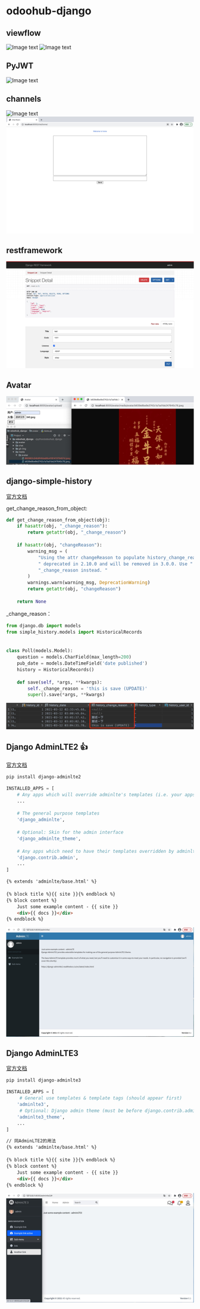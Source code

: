 # odoohub-django

## viewflow
![Image text](https://github.com/huakkai/odoohub-django/blob/master/git-img/viewflow-login.jpg)
![Image text](https://github.com/huakkai/odoohub-django/blob/master/git-img/viewflow-index.jpg)

## PyJWT
![Image text](https://github.com/huakkai/odoohub-django/blob/master/git-img/pyjwt.jpg)

## channels
![Image text](https://github.com/huakkai/odoohub-django/blob/master/git-img/channels.jpg)
![Image text](https://github.com/huakkai/odoohub-django/blob/master/git-img/channels-fronted.jpg)

## restframework
![Image text](https://github.com/huakkai/odoohub-django/blob/master/git-img/restframework.jpg)

## Avatar
![Image text](https://github.com/huakkai/odoohub-django/blob/master/git-img/avatar.jpg)

##  django-simple-history
[官方文档](https://django-simple-history.readthedocs.io/en/latest/index.html)

get_change_reason_from_object:
```python
def get_change_reason_from_object(obj):
    if hasattr(obj, "_change_reason"):
        return getattr(obj, "_change_reason")

    if hasattr(obj, "changeReason"):
        warning_msg = (
            "Using the attr changeReason to populate history_change_reason is"
            " deprecated in 2.10.0 and will be removed in 3.0.0. Use "
            "_change_reason instead. "
        )
        warnings.warn(warning_msg, DeprecationWarning)
        return getattr(obj, "changeReason")

    return None
```

_change_reason：
```python
from django.db import models
from simple_history.models import HistoricalRecords


class Poll(models.Model):
    question = models.CharField(max_length=200)
    pub_date = models.DateTimeField('date published')
    history = HistoricalRecords()

    def save(self, *args, **kwargs):
        self._change_reason = 'this is save (UPDATE)'
        super().save(*args, **kwargs)
```

![Image text](https://github.com/huakkai/odoohub-django/blob/master/git-img/history-db.jpg)

## Django AdminLTE2 👍

[官方文档](https://django-adminlte2.readthedocs.io/en/latest/index.html)
```python
pip install django-adminlte2
```
```python
INSTALLED_APPS = [
    # Any apps which will override adminlte's templates (i.e. your apps)
    ...

    # The general purpose templates
    'django_adminlte',

    # Optional: Skin for the admin interface
    'django_adminlte_theme',

    # Any apps which need to have their templates overridden by adminlte
    'django.contrib.admin',
    ...
]
```
```html
{% extends 'adminlte/base.html' %}

{% block title %}{{ site }}{% endblock %}
{% block content %}
    Just some example content - {{ site }}
    <div>{{ docs }}</div>
{% endblock %}
```
![Image text](https://github.com/huakkai/odoohub-django/blob/master/git-img/adminlte.png)

## Django AdminLTE3
[官方文档](https://pypi.org/project/django-adminlte-3/)
```python
pip install django-adminlte3
```
```python
INSTALLED_APPS = [
     # General use templates & template tags (should appear first)
    'adminlte3',
     # Optional: Django admin theme (must be before django.contrib.admin)
    'adminlte3_theme',
    ...
]
```
```html
// 同AdminLTE2的用法
{% extends 'adminlte/base.html' %}

{% block title %}{{ site }}{% endblock %}
{% block content %}
    Just some example content - {{ site }}
    <div>{{ docs }}</div>
{% endblock %}
```
![Image text](https://github.com/huakkai/odoohub-django/blob/master/git-img/adminlte3.png)
